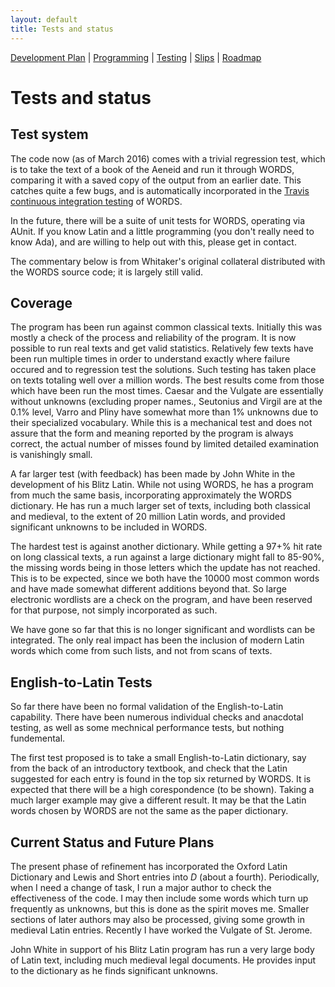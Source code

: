 ```yaml
---
layout: default
title: Tests and status
---
```


[Development Plan](plan.html) |
[Programming](developers.html) |
[Testing](tests.html) |
[Slips](slips.html) |
[Roadmap](roadmap.html)


Tests and status
================

Test system
-----------

The code now (as of March 2016) comes with a trivial regression test, which
is to take the text of a book of the Aeneid and run it through WORDS,
comparing it with a saved copy of the output from an earlier date. This
catches quite a few bugs, and is automatically incorporated in the
[Travis continuous integration
testing](https://travis-ci.org/mk270/whitakers-words/builds) of WORDS.

In the future, there will be a suite of unit tests for WORDS, operating
via AUnit. If you know Latin and a little programming (you don't really
need to know Ada), and are willing to help out with this, please get
in contact.

The commentary below is from Whitaker's original collateral distributed with
the WORDS source code; it is largely still valid.

Coverage
--------

The program has been run against common classical texts.  Initially
this was mostly a check of the process and reliability of the program.  It
is now possible to run real texts and get valid statistics.  Relatively
few texts have been run multiple times in order to understand exactly
where failure occured and to regression test the solutions.  Such testing
has taken place on texts totaling well over a million words.  The best
results come from those which have been run the most times.  Caesar and
the Vulgate are essentially without unknowns (excluding proper names.,
Seutonius and Virgil are at the 0.1% level, Varro and Pliny have somewhat
more than 1% unknowns due to their specialized vocabulary.  While this is
a mechanical test and does not assure that the form and meaning reported
by the program is always correct, the actual number of misses found by
limited detailed examination is vanishingly small.


A far larger test (with feedback) has been made by John White in the development
of his Blitz Latin.  While not using WORDS, he has a program from much the
same basis, incorporating approximately the WORDS dictionary.  He has run
a much larger set of texts, including both classical and medieval, to the
extent of 20 million Latin words, and provided significant unknowns
to be included in WORDS.


The hardest test is against another dictionary.  While getting a 97+% hit
rate on long classical texts, a run against a large dictionary might fall
to 85-90%, the missing words being in those letters which the update has
not reached.  This is to be expected, since we both have the 10000 most
common words and have made somewhat different additions beyond that.  So
large electronic wordlists are a check on the program, and have been reserved
for that purpose, not simply incorporated as such.

We have gone so far that this is no longer significant and wordlists can be
integrated.  The only real impact has been the inclusion of modern Latin words
which come from such lists, and not from scans of texts.

English-to-Latin Tests
----------------------

So far there have been no formal validation of the English-to-Latin capability.
There have been numerous individual checks and anacdotal testing, as well
as some mechnical performance tests, but nothing fundemental.

The first test proposed is to take a small English-to-Latin dictionary,
say from the back of an introductory textbook, and check that the Latin
suggested for each entry is found in the top six returned by WORDS.
It is expected that there will be a high corespondence (to be shown).
Taking a much larger example may give a different result.
It may be that the Latin words chosen by WORDS are not the same as
the paper dictionary.

Current Status and Future Plans
-------------------------------


The present phase of refinement has incorporated the Oxford Latin
Dictionary and Lewis and Short entries into *D* (about a fourth).
Periodically, when I need a change of task, I run a major author
to check the
effectiveness of the code.  I may then include some words which turn up
frequently as unknowns, but this is done as the spirit moves me.  Smaller
sections of later authors may also be processed, giving some growth in
medieval Latin entries.  Recently I have worked the Vulgate of St. Jerome.

John White in support of his Blitz Latin program has run a very large
body of Latin text, including much medieval legal documents.  He provides
input to the dictionary as he finds significant unknowns.


